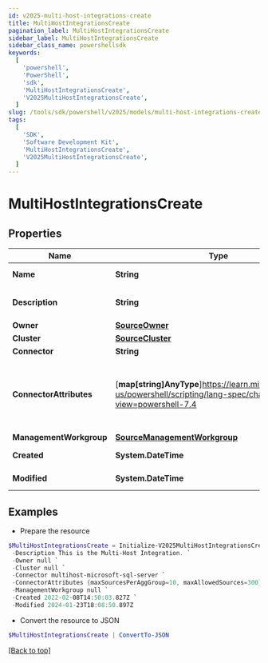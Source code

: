 ```yaml
---
id: v2025-multi-host-integrations-create
title: MultiHostIntegrationsCreate
pagination_label: MultiHostIntegrationsCreate
sidebar_label: MultiHostIntegrationsCreate
sidebar_class_name: powershellsdk
keywords:
  [
    'powershell',
    'PowerShell',
    'sdk',
    'MultiHostIntegrationsCreate',
    'V2025MultiHostIntegrationsCreate',
  ]
slug: /tools/sdk/powershell/v2025/models/multi-host-integrations-create
tags:
  [
    'SDK',
    'Software Development Kit',
    'MultiHostIntegrationsCreate',
    'V2025MultiHostIntegrationsCreate',
  ]
---
```


# MultiHostIntegrationsCreate

## Properties

| Name | Type | Description | Notes |
| --- | --- | --- | --- |
| **Name** | **String** | Multi-Host Integration's human-readable name. | [required] |
| **Description** | **String** | Multi-Host Integration's human-readable description. | [required] |
| **Owner** | [**SourceOwner**](source-owner) |  | [required] |
| **Cluster** | [**SourceCluster**](source-cluster) |  | [optional] |
| **Connector** | **String** | Connector script name. | [required] |
| **ConnectorAttributes** | [**map[string]AnyType**]https://learn.microsoft.com/en-us/powershell/scripting/lang-spec/chapter-04?view=powershell-7.4 | Multi-Host Integration specific configuration. User can add any number of additional attributes. e.g. maxSourcesPerAggGroup, maxAllowedSources etc. | [optional] |
| **ManagementWorkgroup** | [**SourceManagementWorkgroup**](source-management-workgroup) |  | [optional] |
| **Created** | **System.DateTime** | Date-time when the source was created | [optional] |
| **Modified** | **System.DateTime** | Date-time when the source was last modified. | [optional] |

## Examples

- Prepare the resource

```powershell
$MultiHostIntegrationsCreate = Initialize-V2025MultiHostIntegrationsCreate  -Name My Multi-Host Integration `
 -Description This is the Multi-Host Integration. `
 -Owner null `
 -Cluster null `
 -Connector multihost-microsoft-sql-server `
 -ConnectorAttributes {maxSourcesPerAggGroup=10, maxAllowedSources=300} `
 -ManagementWorkgroup null `
 -Created 2022-02-08T14:50:03.827Z `
 -Modified 2024-01-23T18:08:50.897Z
```

- Convert the resource to JSON

```powershell
$MultiHostIntegrationsCreate | ConvertTo-JSON
```

[[Back to top]](#)
